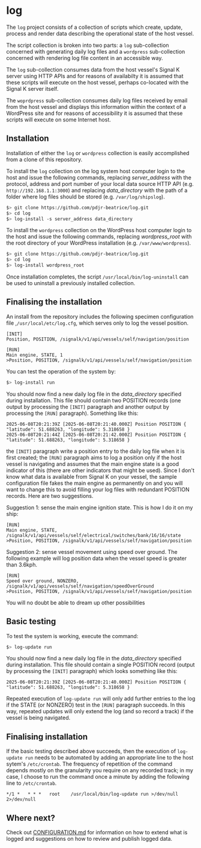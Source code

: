 # log

The `log` project consists of a collection of scripts which create,
update, process and render data describing the operational state of the
host vessel.

The script collection is broken into two parts: a `log` sub-collection
concerned with generating daily log files and a `wordpress`
sub-collection concerned with rendering log file content in an
accessible way.

The `log` sub-collection consumes data from the host vessel's Signal K
server using HTTP APIs and for reasons of availabilty it is assumed
that these scripts will execute on the host vessel, perhaps co-located
with the Signal K server itself.

The `woprdpress` sub-collection consumes daily log files received by
email from the host vessel and displays this information within the
context of a WordPress site and for reasons of accessibility it is
assumed that these scripts will execute on some Internet host.

## Installation

Installation of either the `log` or `wordpress` collection is easily
accomplished from a clone of this repository.

To install the `log` collection on the log system host computer login
to the host and issue the following commands, replacing
*server_address* with the protocol, address and port number of your
local data source HTTP API (e.g. `http://192.168.1.1:3000`) and
replacing *data_directory* with the path of a folder where log files
should be stored (e.g. `/var/log/shipslog`).

```bash
$> git clone https://github.com/pdjr-beatrice/log.git
$> cd log
$> log-install -s server_address data_directory
```

To install the `wordpress` collection on the WordPress host computer
login to the host and issue the following commands, replacing
*wordpress_root* with the root directory of your WordPress installation
(e.g. `/var/www/wordpress`).

```bash
$> git clone https://github.com/pdjr-beatrice/log.git
$> cd log
$> log-install wordpress_root
```

Once installation completes, the script `/usr/local/bin/log-uninstall`
can be used to uninstall a previously installed collection.

## Finalising the installation

An install from the repository includes the following specimen
configuration file ,`/usr/local/etc/log.cfg`, which serves only to
log the vessel position.

```none
[INIT]
Position, POSITION, /signalk/v1/api/vessels/self/navigation/position

[RUN]
Main engine, STATE, 1
>Position, POSITION, /signalk/v1/api/vessels/self/navigation/position
```

You can test the operation of the system by:

```bash
$> log-install run
```

You should now find a new daily log file in the *data_directory*
specified during installation. This file should contain two POSITION
records (one output by processing the `[INIT]` paragraph and
another output by processing the `[RUN]` paragraph). Something like
this:

```none
2025-06-08T20:21:39Z [2025-06-08T20:21:40.000Z] Position POSITION { "latitude": 51.688263, "longitude": 5.318658 }
2025-06-08T20:21:44Z [2025-06-08T20:21:42.000Z] Position POSITION { "latitude": 51.688263, "longitude": 5.318658 }
```





  the `[INIT]` paragraph
write a position entry to the daily log file when it is first created;
the `[RUN]` paragraph aims to log a position only if the host vessel is
navigating and assumes that the main engine state is a good indicator
of this (there are other indicators that might be used). Since I don't
know what data is available from Signal K on your vessel, the sample
configuration file fakes the main engine as permanently on and you will
want to change this to avoid filling your log files with redundant
POSITION records. Here are two suggestions.

Suggestion 1: sense the main engine ignition state. This is how I do it
on my ship:

```none
[RUN]
Main engine, STATE, /signalk/v1/api/vessels/self/electrical/switches/bank/16/16/state
>Position, POSITION, /signalk/v1/api/vessels/self/navigation/position
```

Suggestion 2: sense vessel movement using speed over ground. The following
example will log position data when the vessel speed is greater than
3.6kph.

```none
[RUN]
Speed over ground, NONZERO, /signalk/v1/api/vessels/self/navigation/speedOverGround
>Position, POSITION, /signalk/v1/api/vessels/self/navigation/position
```

You will no doubt be able to dream up other possibilities

## Basic testing

To test the system is working, execute the command:

```bash
$> log-update run
```

You should now find a new daily log file in the *data_directory*
specified during installation. This file should contain a single
POSITION record (output by processing the `[INIT]` paragraph) which
looks something like this:

```none
2025-06-08T20:21:39Z [2025-06-08T20:21:40.000Z] Position POSITION { "latitude": 51.688263, "longitude": 5.318658 }
```

Repeated execution of `log-update run` will only add further entries to
the log if the STATE (or NONZERO) test in the `[RUN]` paragraph succeeds.
In this way, repeated updates will only extend the log (and so record a
track) if the vessel is being navigated.

## Finalising installation

If the basic testing described above succeeds, then the execution of
`log-update run` needs to be automated by adding an appropriate line to
the host sytem's `/etc/crontab`.
The frequency of repetition of the command depends mostly on the
granularity you require on any recorded track; in my case, I choose to
run the command once a minute by adding the following line to
`/etc/crontab`.

```crontab
*/1 *   * * *   root    /usr/local/bin/log-update run >/dev/null 2>/dev/null
```

## Where next?

Check out
[CONFIGURATION.md](CONFIGURATION.md)
for information on how to extend what is logged and suggestions on how
to review and publish logged data.
